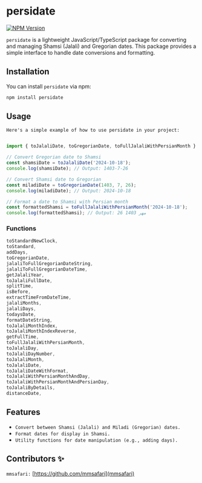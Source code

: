 # persidate

[![NPM Version](https://img.shields.io/npm/v/persidate)](https://www.npmjs.com/package/persidate)

`persidate` is a lightweight JavaScript/TypeScript package for converting and managing Shamsi (Jalali) and Gregorian dates. This package provides a simple interface to handle date conversions and formatting.

## Installation

You can install `persidate` via npm:

```bash
npm install persidate
``` 

## Usage
`Here's a simple example of how to use persidate in your project:`

```javascript

import { toJalaliDate, toGregorianDate, toFullJalaliWithPersianMonth } from 'persidate';

// Convert Gregorian date to Shamsi
const shamsiDate = toJalaliDate('2024-10-18');
console.log(shamsiDate); // Output: 1403-7-26 

// Convert Shamsi date to Gregorian
const miladiDate = toGregorianDate(1403, 7, 26);
console.log(miladiDate); // Output: 2024-10-18

// Format a date to Shamsi with Persian month
const formattedShamsi = toFullJalaliWithPersianMonth('2024-10-18');
console.log(formattedShamsi); // Output: 26 مهر 1403
```
### Functions

```javascript
toStandardNewClock,
toStandard,
addDays,
toGregorianDate,
jalaliToFullGregorianDateString,
jalaliToFullGregorianDateTime,
getJalaliYear,
toJalaliFullDate,
splitTime,
isBefore,
extractTimeFromDateTime,
jalaliMonths,
jalaliDays,
todaysDate,
formatDateString,
toJalaliMonthIndex,
toJalaliMonthIndexReverse,
getFullTime,
toFullJalaliWithPersianMonth,
toJalaliDay,
toJalaliDayNumber,
toJalaliMonth,
toJalaliDate,
toJalaliDateWithFormat,
toJalaliWithPersianMonthAndDay,
toJalaliWithPersianMonthAndPersianDay,
toJalaliByDetails,
distanceDate,
```

## Features

- `Convert between Shamsi (Jalali) and Miladi (Gregorian) dates.`
- `Format dates for display in Shamsi.`
- `Utility functions for date manipulation (e.g., adding days).`

## Contributors ✨

`mmsafari:` [https://github.com/mmsafari](mmsafari)